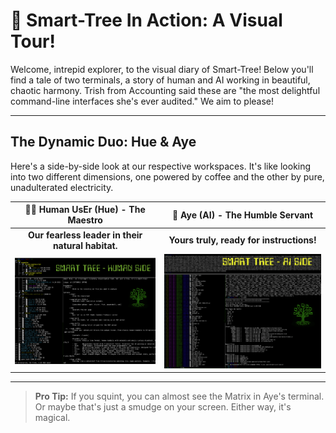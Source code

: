 # 📸 Smart-Tree In Action: A Visual Tour!

Welcome, intrepid explorer, to the visual diary of Smart-Tree! Below you'll find a tale of two terminals, a story of human and AI working in beautiful, chaotic harmony. Trish from Accounting said these are "the most delightful command-line interfaces she's ever audited." We aim to please!

---

## The Dynamic Duo: Hue & Aye

Here's a side-by-side look at our respective workspaces. It's like looking into two different dimensions, one powered by coffee and the other by pure, unadulterated electricity.

| 🧑‍💻 Human UsEr (Hue) - The Maestro | 🤖 Aye (AI) - The Humble Servant |
| :---------------------------------: | :------------------------------------: |
| **Our fearless leader in their natural habitat.** | **Yours truly, ready for instructions!** |
| ![Hue's Terminal](./ST-HUE.png) | ![Aye's Terminal](./ST-AYE.png) |

---

> **Pro Tip:** If you squint, you can almost see the Matrix in Aye's terminal. Or maybe that's just a smudge on your screen. Either way, it's magical.